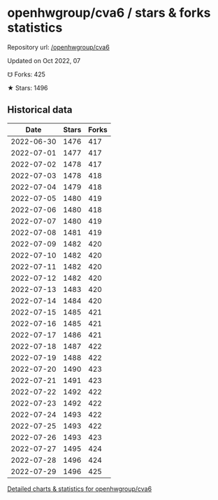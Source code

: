 # openhwgroup/cva6 / stars & forks statistics

Repository url: [/openhwgroup/cva6](https://github.com/openhwgroup/cva6)

Updated on Oct 2022, 07

☋ Forks: 425

★ Stars: 1496

## Historical data
| Date | Stars | Forks |
|------|-------|-------|
| 2022-06-30 | 1476 | 417 | 
| 2022-07-01 | 1477 | 417 | 
| 2022-07-02 | 1478 | 417 | 
| 2022-07-03 | 1478 | 418 | 
| 2022-07-04 | 1479 | 418 | 
| 2022-07-05 | 1480 | 419 | 
| 2022-07-06 | 1480 | 418 | 
| 2022-07-07 | 1480 | 419 | 
| 2022-07-08 | 1481 | 419 | 
| 2022-07-09 | 1482 | 420 | 
| 2022-07-10 | 1482 | 420 | 
| 2022-07-11 | 1482 | 420 | 
| 2022-07-12 | 1482 | 420 | 
| 2022-07-13 | 1483 | 420 | 
| 2022-07-14 | 1484 | 420 | 
| 2022-07-15 | 1485 | 421 | 
| 2022-07-16 | 1485 | 421 | 
| 2022-07-17 | 1486 | 421 | 
| 2022-07-18 | 1487 | 422 | 
| 2022-07-19 | 1488 | 422 | 
| 2022-07-20 | 1490 | 423 | 
| 2022-07-21 | 1491 | 423 | 
| 2022-07-22 | 1492 | 422 | 
| 2022-07-23 | 1492 | 422 | 
| 2022-07-24 | 1493 | 422 | 
| 2022-07-25 | 1493 | 422 | 
| 2022-07-26 | 1493 | 423 | 
| 2022-07-27 | 1495 | 424 | 
| 2022-07-28 | 1496 | 424 | 
| 2022-07-29 | 1496 | 425 | 


[Detailed charts & statistics for openhwgroup/cva6](https://reviewgithub.com/rep/openhwgroup/cva6)
